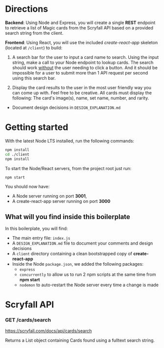 # Directions

**Backend**: Using Node and Express, you will create a single **REST** endpoint to retrieve a list of Magic cards from the Scryfall API based on a provided search string from the client.

**Frontend**: Using React, you will use the included _create-react-app_ skeleton (located at `/client`) to build:

1. A search bar for the user to input a card name to search. Using the input string, make a call to your Node endpoint to lookup cards. The search should work <ins>without</ins> the user needing to click a button. And it should be impossible for a user to submit more than 1 API request per second using this search bar.

2. Display the card results to the user in the most user friendly way you can come up with. Feel free to be creative. All cards must display the following: The card's image(s), name, set name, number, and rarity.

- Document design decisions in `DESIGN_EXPLANATION.md`

# Getting started

With the latest Node LTS installed, run the following commands:

```bash
npm install
cd ./client
npm install
```

To start the Node/React servers, from the project root just run:

```bash
npm start
```

You should now have:

- A Node server running on port **3001**,
- A create-react-app server running on port **3000**

## What will you find inside this boilerplate

In this boilerplate, you will find:

- The main entry file: `index.js`
- A `DESIGN_EXPLANATION.md` file to document your comments and design decisions
- A `client` directory containing a clean bootstrapped copy of **create-react-app**
- Inside the Node `package.json`, we added the following packages:
  - `express`
  - `concurrently` to allow us to run 2 npm scripts at the same time from **npm start**
  - `nodemon` to auto-restart the Node server every time a change is made

# Scryfall API

### GET /cards/search

https://scryfall.com/docs/api/cards/search

Returns a List object containing Cards found using a fulltext search string.
